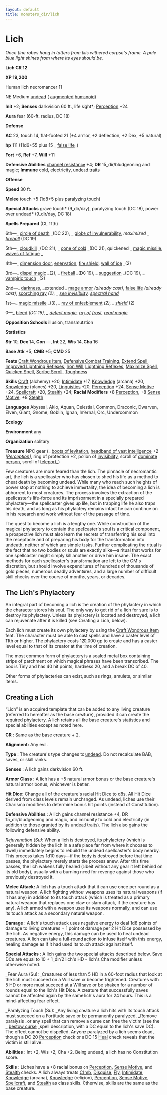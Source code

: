 ```yaml
---
layout: default
title: monsters_dir/lich
---
```

# Lich

_Once fine robes hang in tatters from this withered corpse's frame. A pale blue light shines from where its eyes should be._

**Lich CR 12**

**XP 19,200**

Human lich necromancer 11

NE Medium [undead](creatureTypes#_undead) ( [augmented](creatureTypes#_augmented-subtype) [humanoid](creatureTypes#_humanoid))

**Init** +2; **Senses** darkvision 60 ft., life sight\*; [Perception](../skills_dir/perception#_perception) +24

**Aura** fear (60-ft. radius, DC 18)

**Defense**

**AC** 23, touch 14, flat-footed 21 (+4 armor, +2 deflection, +2 Dex, +5 natural)

**hp** 111 (11d6+55 plus 15 _ [false life](../spells_dir/falseLife#_false-life)_)

**Fort** +6, **Ref** +7, **Will** +11

**Defensive Abilities** [channel resistance](universalMonsterRules#_channel-resistance) +4; **DR** 15_dir/bludgeoning and magic; **Immune** cold, electricity, [undead traits](universalMonsterRules#_undead-traits)

**Offense**

**Speed** 30 ft.

**Melee** touch +5 (1d8+5 plus paralyzing touch)

**Special Attacks** grave touch\* (9_dir/day), paralyzing touch (DC 18), power over undead\* (9_dir/day, DC 18)

**Spells Prepared** (CL 11th)

6th—_ [circle of death](../spells_dir/circleOfDeath#_circle-of-death) _(DC 22), _ [globe of invulnerability](../spells_dir/globeOfInvulnerability#_globe-of-invulnerability), _maximized _ [fireball](../spells_dir/fireball#_fireball)_ (DC 19)

5th—_ [cloudkill](../spells_dir/cloudkill#_cloudkill) _(DC 21), _ [cone of cold](../spells_dir/coneOfCold#_cone-of-cold) _(DC 21), quickened _ [magic missile](../spells_dir/magicMissile#_magic-missile), [waves of fatigue](../spells_dir/wavesOfFatigue#_waves-of-fatigue) _

4th—_ [dimension door](../spells_dir/dimensionDoor#_dimension-door), [enervation](../spells_dir/enervation#_enervation), [fire shield](../spells_dir/fireShield#_fire-shield), [wall of ice](../spells_dir/wallOfIce#_wall-of-ice) _(2)

3rd—_ [dispel magic](../spells_dir/dispelMagic#_dispel-magic) _(2), _ [fireball](../spells_dir/fireball#_fireball) _(DC 19), _ [suggestion](../spells_dir/suggestion#_suggestion) _(DC 19), _ [vampiric touch](../spells_dir/vampiricTouch#_vampiric-touch) _(2)

2nd—_ [darkness](../spells_dir/darkness#_darkness), _extended _ [mage armor](../spells_dir/mageArmor#_mage-armor) _(already cast)_, [false life](../spells_dir/falseLife#_false-life) _(already cast)_, [scorching ray](../spells_dir/scorchingRay#_scorching-ray) _(2), _ [see invisibility](../spells_dir/seeInvisibility#_see-invisibility), [spectral hand](../spells_dir/spectralHand#_spectral-hand)_

1st—_ [magic missile](../spells_dir/magicMissile#_magic-missile) _(3), _ [ray of enfeeblement](../spells_dir/rayOfEnfeeblement#_ray-of-enfeeblement) _(2), _ [shield](../spells_dir/shield#_shield)_ (2)

0—_ [bleed](../spells_dir/bleed#_bleed) _(DC 16), _ [detect magic](../spells_dir/detectMagic#_detect-magic), [ray of frost](../spells_dir/rayOfFrost#_ray-of-frost), [read magic](../spells_dir/readMagic#_read-magic)_

**Opposition Schools** illusion, transmutation

**Statistics**

**Str** 10, **Dex** 14, **Con** —, **Int** 22, **Wis** 14, **Cha** 16

**Base**  **Atk** +5; **CMB** +5; **CMD** 25

**Feats** [Craft Wondrous Item](../feats#_craft-wondrous-item), [Defensive Combat Training](../feats#_defensive-combat-training), [Extend Spell](../feats#_extend-spell), [Improved Lightning Reflexes](../feats#_improved-lightning-reflexes), [Iron Will](../feats#_iron-will), [Lightning Reflexes](../feats#_lightning-reflexes), [Maximize Spell](../feats#_maximize-spell), [Quicken Spell](../feats#_quicken-spell), [Scribe Scroll](../feats#_scribe-scroll), [Toughness](../feats#_toughness)

**Skills** [Craft](../skills_dir/craft#_craft) (alchemy) +20, [Intimidate](../skills_dir/intimidate#_intimidate) +17, [Knowledge](../skills_dir/knowledge#_knowledge) (arcana) +20, [Knowledge](../skills_dir/knowledge#_knowledge) (planes) +20, [Linguistics](../skills_dir/linguistics#_linguistics) +20, [Perception](../skills_dir/perception#_perception) +24, [Sense Motive](../skills_dir/senseMotive#_sense-motive) +24, [Spellcraft](../skills_dir/spellcraft#_spellcraft) +20, [Stealth](../skills_dir/stealth#_stealth) +24; **Racial Modifiers** +8 [Perception](../skills_dir/perception#_perception), +8 [Sense Motive](../skills_dir/senseMotive#_sense-motive), +8 [Stealth](../skills_dir/stealth#_stealth)

**Languages** Abyssal, Aklo, Aquan, Celestial, Common, Draconic, Dwarven, Elven, Giant, Gnome, Goblin, Ignan, Infernal, Orc, Undercommon

**Ecology**

**Environment** any

**Organization** solitary

**Treasure** NPC gear (_ [boots of levitation](../magicItems_dir/wondrousItems#_boots-of-levitation), [headband of vast intelligence](../magicItems_dir/wondrousItems#_headband-of-vast-intelligence) +2 _[[Perception](../skills_dir/perception#_perception)]_, ring of protection +2, potion of [invisibility](../spells_dir/invisibility#_invisibility), scroll of [dominate person](../spells_dir/dominatePerson#_dominate-person), scroll of [teleport](../spells_dir/teleport#_teleport)_)

Few creatures are more feared than the lich. The pinnacle of necromantic art, the lich is a spellcaster who has chosen to shed his life as a method to cheat death by becoming undead. While many who reach such heights of power stop at nothing to achieve immortality, the idea of becoming a lich is abhorrent to most creatures. The process involves the extraction of the spellcaster's life-force and its imprisonment in a specially prepared phylactery—the spellcaster gives up life, but in trapping life he also traps his death, and as long as his phylactery remains intact he can continue on in his research and work without fear of the passage of time.

The quest to become a lich is a lengthy one. While construction of the magical phylactery to contain the spellcaster's soul is a critical component, a prospective lich must also learn the secrets of transferring his soul into the receptacle and of preparing his body for the transformation into undeath, neither of which are simple tasks. Further complicating the ritual is the fact that no two bodies or souls are exactly alike—a ritual that works for one spellcaster might simply kill another or drive him insane. The exact methods for each spellcaster's transformation are left to the GM's discretion, but should involve expenditures of hundreds of thousands of gold pieces, numerous deadly adventures, and a large number of difficult skill checks over the course of months, years, or decades.

## The Lich's Phylactery

An integral part of becoming a lich is the creation of the phylactery in which the character stores his soul. The only way to get rid of a lich for sure is to destroy its phylactery. Unless its phylactery is located and destroyed, a lich can rejuvenate after it is killed (see Creating a Lich, below).

Each lich must create its own phylactery by using the [Craft Wondrous Item](../feats#_craft-wondrous-item) feat. The character must be able to cast spells and have a caster level of 11th or higher. The phylactery costs 120,000 gp to create and has a caster level equal to that of its creator at the time of creation.

The most common form of phylactery is a sealed metal box containing strips of parchment on which magical phrases have been transcribed. The box is Tiny and has 40 hit points, hardness 20, and a break DC of 40.

Other forms of phylacteries can exist, such as rings, amulets, or similar items.

## Creating a Lich

“Lich” is an acquired template that can be added to any living creature (referred to hereafter as the base creature), provided it can create the required phylactery. A lich retains all the base creature's statistics and special abilities except as noted here.

**CR** : Same as the base creature + 2.

**Alignment:** Any evil.

**Type** : The creature's type changes to [undead](creatureTypes#_undead). Do not recalculate BAB, saves, or skill ranks.

**Senses** : A lich gains darkvision 60 ft.

**Armor Class** : A lich has a +5 natural armor bonus or the base creature's natural armor bonus, whichever is better.

**Hit Dice:** Change all of the creature's racial Hit Dice to d8s. All Hit Dice derived from class levels remain unchanged. As undead, liches use their Charisma modifiers to determine bonus hit points (instead of Constitution).

**Defensive Abilities** : A lich gains channel resistance +4, DR 15_dir/bludgeoning and magic, and immunity to cold and electricity (in addition to those granted by its undead traits). The lich also gains the following defensive ability.

_Rejuvenation (Su)_: When a lich is destroyed, its phylactery (which is generally hidden by the lich in a safe place far from where it chooses to dwell) immediately begins to rebuild the undead spellcaster's body nearby. This process takes 1d10 days—if the body is destroyed before that time passes, the phylactery merely starts the process anew. After this time passes, the lich wakens fully healed (albeit without any gear it left behind on its old body), usually with a burning need for revenge against those who previously destroyed it.

**Melee Attack:** A lich has a touch attack that it can use once per round as a natural weapon. A lich fighting without weapons uses its natural weapons (if it has any) in addition to its touch attack (which is treated as a primary natural weapon that replaces one claw or slam attack, if the creature has any). A lich armed with a weapon uses its weapons normally, and can use its touch attack as a secondary natural weapon.

**Damage** : A lich's touch attack uses negative energy to deal 1d8 points of damage to living creatures + 1 point of damage per 2 Hit Dice possessed by the lich. As negative energy, this damage can be used to heal undead creatures. A lich can take a full-round action to infuse itself with this energy, healing damage as if it had used its touch attack against itself.

**Special Attacks** : A lich gains the two special attacks described below. Save DCs are equal to 10 + 1_dir/2 lich's HD + lich's Cha modifier unless otherwise noted.

_Fear Aura (Su): _Creatures of less than 5 HD in a 60-foot radius that look at the lich must succeed on a Will save or become frightened. Creatures with 5 HD or more must succeed at a Will save or be shaken for a number of rounds equal to the lich's Hit Dice. A creature that successfully saves cannot be affected again by the same lich's aura for 24 hours. This is a mind-affecting fear effect.

  
  

_Paralyzing Touch (Su): _Any living creature a lich hits with its touch attack must succeed on a Fortitude save or be permanently paralyzed. _Remove paralysis _or any spell that can remove a curse can free the victim (see the _ [bestow curse](../spells_dir/bestowCurse#_bestow-curse) _spell description, with a DC equal to the lich's save DC). The effect cannot be dispelled. Anyone paralyzed by a lich seems dead, though a DC 20 [Perception](../skills_dir/perception#_perception) check or a DC 15 [Heal](../skills_dir/heal#_heal) check reveals that the victim is still alive.

**Abilities** : Int +2, Wis +2, Cha +2. Being undead, a lich has no Constitution score.

**Skills** : Liches have a +8 racial bonus on [Perception](../skills_dir/perception#_perception), [Sense Motive](../skills_dir/senseMotive#_sense-motive), and [Stealth](../skills_dir/stealth#_stealth) checks. A lich always treats [Climb](../skills_dir/climb#_climb), [Disguise](../skills_dir/disguise#_disguise), [Fly](../skills_dir/fly#_fly), [Intimidate](../skills_dir/intimidate#_intimidate), [Knowledge](../skills_dir/knowledge#_knowledge) (arcana), [Knowledge](../skills_dir/knowledge#_knowledge) (religion), [Perception](../skills_dir/perception#_perception), [Sense Motive](../skills_dir/senseMotive#_sense-motive), [Spellcraft](../skills_dir/spellcraft#_spellcraft), and [Stealth](../skills_dir/stealth#_stealth) as class skills. Otherwise, skills are the same as the base creature.

